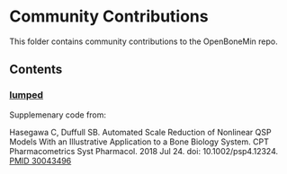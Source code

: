 
# Community Contributions

This folder contains community contributions to the OpenBoneMin repo.

## Contents

### [lumped](lumped)

Supplemenary code from:

Hasegawa C, Duffull SB. Automated Scale Reduction of Nonlinear QSP Models With
an Illustrative Application to a Bone Biology System. CPT Pharmacometrics Syst
Pharmacol. 2018 Jul 24. doi: 10.1002/psp4.12324. 
[PMID 30043496](https://www.ncbi.nlm.nih.gov/pubmed/?term=30043496)



